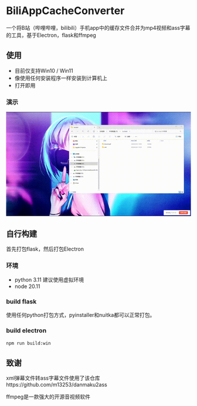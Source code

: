 # BiliAppCacheConverter
一个将B站（哔哩哔哩，bilibili）手机app中的缓存文件合并为mp4视频和ass字幕的工具，基于Electron，flask和ffmpeg

## 使用
- 目前仅支持Win10 / Win11
- 像使用任何安装程序一样安装到计算机上
- 打开即用

### 演示
[![gif](./screenrecord.gif)](https://github.com/BlueCitizens/bilibili-app-cache-converter/blob/master/screenrecord.gif)

## 自行构建
首先打包flask，然后打包Electron

### 环境
- python 3.11 建议使用虚拟环境
- node 20.11

### build flask
使用任何python打包方式，pyinstaller和nuitka都可以正常打包。

### build electron
```
npm run build:win
```

## 致谢
xml弹幕文件转ass字幕文件使用了该仓库https://github.com/m13253/danmaku2ass

ffmpeg是一款强大的开源音视频软件
